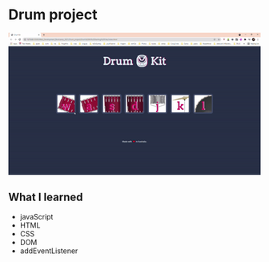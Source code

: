 
# Drum project
![Begin Banner](drum_project.gif)

## What I learned
* javaScript
* HTML
* CSS
* DOM
* addEventListener

